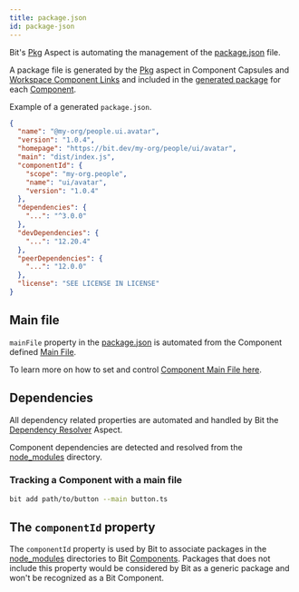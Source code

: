 ```yaml
---
title: package.json
id: package-json
---
```


Bit's [Pkg](packages/overview) Aspect is automating the management of the [package.json](https://nodejs.org/en/knowledge/getting-started/npm/what-is-the-file-package-json/) file.

A package file is generated by the [Pkg](packages/overview) aspect in Component Capsules <!-- TODO [Component Capsules](builder/capsule) --> and [Workspace Component Links](/workspace/workspace-component-link) and included in the [generated package](/packages/packing-components) for each [Component](/components/overview).

Example of a generated `package.json`.

```json
{
  "name": "@my-org/people.ui.avatar",
  "version": "1.0.4",
  "homepage": "https://bit.dev/my-org/people/ui/avatar",
  "main": "dist/index.js",
  "componentId": {
    "scope": "my-org.people",
    "name": "ui/avatar",
    "version": "1.0.4"
  },
  "dependencies": {
    "...": "^3.0.0"
  },
  "devDependencies": {
    "...": "12.20.4"
  },
  "peerDependencies": {
    "...": "12.0.0"
  },
  "license": "SEE LICENSE IN LICENSE"
}
```

<!--TODO ## Name

## Version

Versioning -->

## Main file

`mainFile` property in the [package.json](/packages/package-json) is automated from the Component defined [Main File](/components/main-file).

To learn more on how to set and control [Component Main File here](/components/main-file).

## Dependencies

All dependency related properties are automated and handled by Bit the [Dependency Resolver](/dependencies/overview) Aspect.

Component dependencies are detected and resolved from the [node_modules](/workspace/node-modules) directory.

### Tracking a Component with a main file

```bash
bit add path/to/button --main button.ts
```

## The `componentId` property

The `componentId` property is used by Bit to associate packages in the [node_modules](/workspace/node-modules) directories to Bit [Components](/components/overview). Packages that does not include this property would be considered by Bit as a generic package and won't be recognized as a Bit Component.
